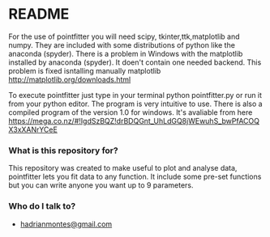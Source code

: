 # README #

 For the use of pointfitter you will need scipy, tkinter,ttk,matplotlib and numpy. They are included with some distributions of python like the anaconda (spyder). There is a problem in Windows with the matplotlib installed by anaconda (spyder). It doen't contain one needed backend. This problem is fixed isntalling manually matplotlib http://matplotlib.org/downloads.html
 
To execute pointfitter just type in your terminal python pointfitter.py or run it from your python editor. The program is very intuitive to use.
There is also a compiled program of the version 1.0 for windows. It's avaliable from here https://mega.co.nz/#!IgdSzBQZ!drBDQGnt_UhLdGQ8jWEwuhS_bwPfACOQX3xXANrYCeE
### What is this repository for? ###

This repository was created to make useful to plot and analyse data, pointfitter lets you fit data to any function. It include some pre-set functions but you can write anyone you want up to 9 parameters.


### Who do I talk to? ###

* hadrianmontes@gmail.com
